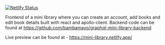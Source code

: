 [![Netlify Status](https://api.netlify.com/api/v1/badges/b47850a4-cd2a-48c1-83b4-e43869d84824/deploy-status)](https://app.netlify.com/sites/mini-library/deploys)

Frontend of a mini library where you can create an account, add books and edit book details built with react and apollo-client.
Backend code can be found at https://github.com/bambamayo/graphql-mini-library-backend

Live preview can be found at - https://mini-library.netlify.app/
